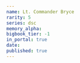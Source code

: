 ```yaml
---
name: Lt. Commander Bryce
rarity: 5
series: dsc
memory_alpha:
bigbook_tier: -1
in_portal: true
date:
published: true
---
```



